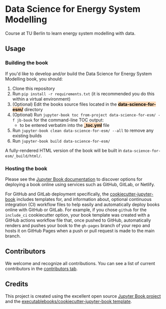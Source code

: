 # Data Science for Energy System Modelling

Course at TU Berlin to learn energy system modelling with data.

## Usage

### Building the book

If you'd like to develop and/or build the Data Science for Energy System Modelling book, you should:

1. Clone this repository
2. Run `pip install -r requirements.txt` (it is recommended you do this within a virtual environment)
3. (Optional) Edit the books source files located in the **<mark style="background-color: peachpuff; color: black">data-science-for-esm/</mark>** directory
4. (Optional) Run `jupyter-book toc from-project data-science-for-esm/ -f jb-book` for the command-line TOC output:
    * to be entered verbatim into the **<mark style="background-color: peachpuff; color: black">_toc.yml</mark>** file
5. Run `jupyter-book clean data-science-for-esm/ --all` to remove any existing builds
6. Run `jupyter-book build data-science-for-esm/`

A fully-rendered HTML version of the book will be built in `data-science-for-esm/_build/html/`.

### Hosting the book

Please see the [Jupyter Book documentation](https://jupyterbook.org/publish/web.html) to discover options for deploying a book online using services such as GitHub, GitLab, or Netlify.

For GitHub and GitLab deployment specifically, the [cookiecutter-jupyter-book](https://github.com/executablebooks/cookiecutter-jupyter-book) includes templates for, and information about, optional continuous integration (CI) workflow files to help easily and automatically deploy books online with GitHub or GitLab. For example, if you chose `github` for the `include_ci` cookiecutter option, your book template was created with a GitHub actions workflow file that, once pushed to GitHub, automatically renders and pushes your book to the `gh-pages` branch of your repo and hosts it on GitHub Pages when a push or pull request is made to the main branch.

## Contributors

We welcome and recognize all contributions. You can see a list of current contributors in the [contributors tab](https://github.com/fneum/data-science-for-esm/graphs/contributors).

## Credits

This project is created using the excellent open source [Jupyter Book project](https://jupyterbook.org/) and the [executablebooks/cookiecutter-jupyter-book template](https://github.com/executablebooks/cookiecutter-jupyter-book).
